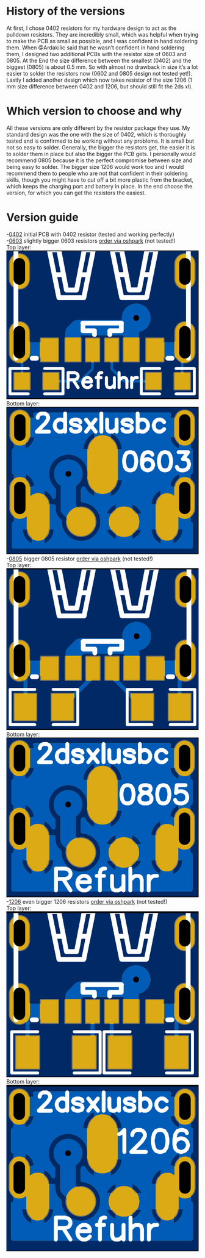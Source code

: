 # History of the versions 
At first, I chose 0402 resistors for my hardware design to act as the pulldown resistors. They are incredibly small, which was helpful when trying to make the PCB as small as possible, and I was confident in hand soldering them. When @Ardakilic said that he wasn’t confident in hand soldering them, I designed two additional PCBs with the resistor size of 0603 and 0805. At the End the size difference between the smallest (0402) and the biggest (0805) is about 0.5 mm. So with almost no drawback in size it’s a lot easier to solder the resistors now (0602 and 0805 design not tested yet!). Lastly I added another design which now takes resistor of the size 1206 (1 mm size difference between 0402 and 1206, but should still fit the 2ds xl).  

# Which version to choose and why  
All these versions are only different by the resistor package they use. My standard design was the one with the size of 0402, which is thoroughly tested and is confirmed to be working without any problems. It is small but not so easy to solder. Generally, the bigger the resistors get, the easier it is to solder them in place but also the bigger the PCB gets. I personally would recommend 0805 because it is the perfect compromise between size and being easy to solder. The bigger size 1206 would work too and I would recommend them to people who are not that confident in their soldering skills, though you might have to cut off a bit more plastic from the bracket, which keeps the charging port and battery in place. In the end choose the version, for which you can get the resistors the easiest.

# Version guide  
-[0402](0402) initial PCB with 0402 resistor (tested and working perfectly)  
-[0603](0603) slightly bigger 0603 resistors [order via oshpark](https://oshpark.com/shared_projects/2moRwhC7) (not tested!)  
Top layer:  
![0603 top layer](../images/0603-top.png)  
Bottom layer:  
![0603 bottom layer](../images/0603-bottom.png)  
-[0805](0805) bigger 0805 resistor [order via oshpark](https://oshpark.com/shared_projects/RokBYKXV) (not tested!)  
Top layer:  
![0805 top layer](../images/0805-top.png)  
Bottom layer:  
![0805 bottom layer](../images/0805-bottom.png)  
-[1206](1206) even bigger 1206 resistors [order via oshpark](https://oshpark.com/shared_projects/wtxNBJHK) (not tested!)  
Top layer:  
![1206 top layer](../images/1206-top.png)  
Bottom layer:  
![1206 bottom layer](../images/1206-bottom.png)  
